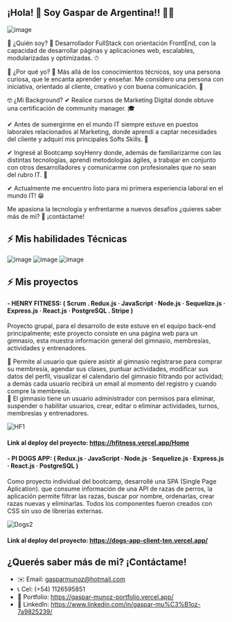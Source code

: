 ## ¡Hola! 👋 Soy Gaspar de Argentina!! 🤍💙
![image](https://media-exp1.licdn.com/dms/image/C4D16AQEgI89ALgmlEw/profile-displaybackgroundimage-shrink_350_1400/0/1663092520201?e=1668643200&v=beta&t=lC5YktVm4q0PG0kiDdUL97cqMwBrF8y7czhXU4XXkI4)

👀 ¿Quién soy? 
🔹 Desarrollador FullStack con orientación FrontEnd, con la capacidad de desarrollar páginas y aplicaciones web, escalables, modularizadas y optimizadas. ⏱

🤔 ¿Por qué yo? 
🔸 Más allá de los conocimientos técnicos, soy una persona curiosa, que le encanta aprender y enseñar. 
Me considero una persona con iniciativa, orientado al cliente, creativo y con buena comunicación. 📣

🤓 ¿Mi Background? 
✔ Realice cursos de Marketing Digital donde obtuve una certificación de community manager. 🎓

✔ Antes de sumergirme en el mundo IT siempre estuve en puestos laborales relacionados al Marketing, donde aprendí a captar necesidades del cliente y adquirí mis principales Softs Skills. 💼

✔ Ingresé al Bootcamp soyHenry donde, además de familiarizarme con las distintas tecnologías, aprendí metodologías ágiles, a trabajar en conjunto con otros desarrolladores y comunicarme con profesionales que no sean del rubro IT. 👥

✔ Actualmente me encuentro listo para mi primera experiencia laboral en el mundo IT! 😁

Me apasiona la tecnología y enfrentarme a nuevos desafíos ¿quieres saber más de mi? 🤗 ¡contáctame!

## ⚡ Mis habilidades Técnicas <br />
![image](https://user-images.githubusercontent.com/90877760/190029736-cb3e6933-0349-43e0-bd98-e687fe02fbac.png)
![image](https://user-images.githubusercontent.com/90877760/190009703-ba515ecd-2431-480f-a4da-9c8544fbae62.png)
![image](https://user-images.githubusercontent.com/90877760/190009659-89a69142-895f-4321-83d2-782ff2b5e127.png)



## ⚡ Mis proyectos <br />
#### - HENRY FITNESS: ( Scrum . Redux.js · JavaScript · Node.js · Sequelize.js · Express.js · React.js · PostgreSQL . Stripe )
Proyecto grupal, para el desarrollo de este estuve en el equipo back-end principalmente; este proyecto consiste en una página web para un gimnasio, esta muestra información general del gimnasio, membresías, actividades y entrenadores. <br />

🔸 Permite al usuario que quiere asistir al gimnasio registrarse para comprar su membresía, agendar sus clases, puntuar actividades, modificar sus datos del perfil, visualizar el calendario del gimnasio filtrando por actividad; a demás cada usuario recibirá un email al momento del registro y cuando compre la membresía.<br />
🔸 El gimnasio tiene un usuario administrador con permisos para eliminar, suspender o habilitar usuarios, crear, editar o eliminar actividades, turnos, membresías y entrenadores. <br />

![HF1](https://user-images.githubusercontent.com/100777846/190165662-90ef2eba-b228-43f0-9994-468aead4c8f4.png)
<br />
#### Link al deploy del proyecto: https://hfitness.vercel.app/Home

#### - PI DOGS APP: ( Redux.js · JavaScript · Node.js · Sequelize.js · Express.js · React.js · PostgreSQL )
Como proyecto individual del bootcamp, desarrollé una SPA (Single Page Aplication). que consume información de una API de razas de perros, la aplicación permite filtrar las razas, buscar por nombre, ordenarlas, crear razas nuevas y eliminarlas. Todos los componentes fueron creados con CSS sin uso de librerías externas.


![Dogs2](https://user-images.githubusercontent.com/100777846/190163289-bd05e848-0dd1-44c4-aaee-d9c7f65ec805.png)
<br />
#### Link al deploy del proyecto: https://dogs-app-client-ten.vercel.app/

## ¿Querés saber más de mi? ¡Contáctame!
* ✉️ Email: gasparmunoz@hotmail.com
* 📞 Cel: (+54) 1126595851
* 👤 Portfolio: https://gaspar-munoz-portfolio.vercel.app/
* 💬 LinkedIn: https://www.linkedin.com/in/gaspar-mu%C3%B1oz-7a9825239/


